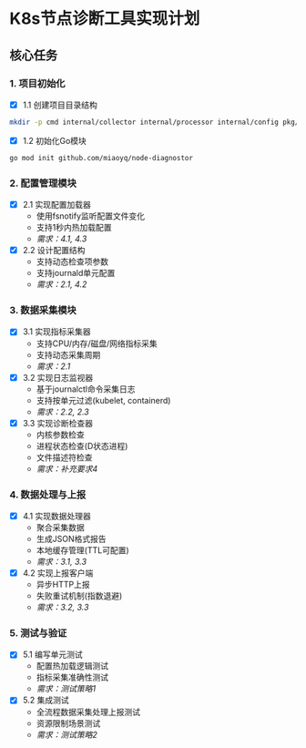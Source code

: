 # K8s节点诊断工具实现计划

## 核心任务

### 1. 项目初始化
- [x] 1.1 创建项目目录结构
```bash
mkdir -p cmd internal/collector internal/processor internal/config pkg/report test
```
- [x] 1.2 初始化Go模块
```bash
go mod init github.com/miaoyq/node-diagnostor
```

### 2. 配置管理模块
- [x] 2.1 实现配置加载器
  - 使用fsnotify监听配置文件变化
  - 支持1秒内热加载配置
  - _需求：4.1, 4.3_
- [x] 2.2 设计配置结构
  - 支持动态检查项参数
  - 支持journald单元配置
  - _需求：2.1, 4.2_

### 3. 数据采集模块
- [x] 3.1 实现指标采集器
  - 支持CPU/内存/磁盘/网络指标采集
  - 支持动态采集周期
  - _需求：2.1_
- [x] 3.2 实现日志监视器
  - 基于journalctl命令采集日志
  - 支持按单元过滤(kubelet, containerd)
  - _需求：2.2, 2.3_
- [x] 3.3 实现诊断检查器
  - 内核参数检查
  - 进程状态检查(D状态进程)
  - 文件描述符检查
  - _需求：补充要求4_

### 4. 数据处理与上报
- [x] 4.1 实现数据处理器
  - 聚合采集数据
  - 生成JSON格式报告
  - 本地缓存管理(TTL可配置)
  - _需求：3.1, 3.3_
- [x] 4.2 实现上报客户端
  - 异步HTTP上报
  - 失败重试机制(指数退避)
  - _需求：3.2, 3.3_

### 5. 测试与验证
- [x] 5.1 编写单元测试
  - 配置热加载逻辑测试
  - 指标采集准确性测试
  - _需求：测试策略1_
- [x] 5.2 集成测试
  - 全流程数据采集处理上报测试
  - 资源限制场景测试
  - _需求：测试策略2_